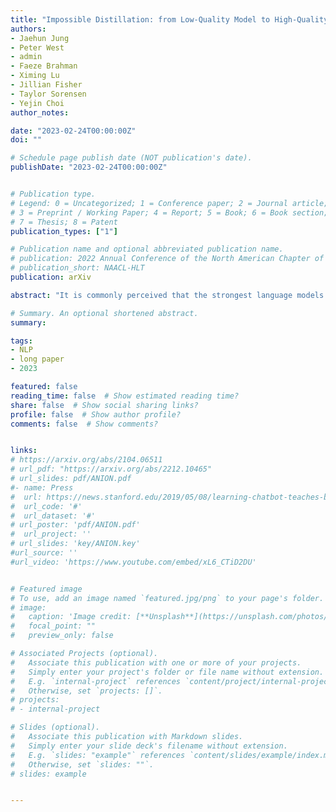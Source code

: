```yaml
---
title: "Impossible Distillation: from Low-Quality Model to High-Quality Dataset & Model for Summarization and Paraphrasing"
authors:
- Jaehun Jung
- Peter West
- admin
- Faeze Brahman
- Ximing Lu
- Jillian Fisher
- Taylor Sorensen
- Yejin Choi
author_notes:

date: "2023-02-24T00:00:00Z"
doi: ""

# Schedule page publish date (NOT publication's date).
publishDate: "2023-02-24T00:00:00Z"


# Publication type.
# Legend: 0 = Uncategorized; 1 = Conference paper; 2 = Journal article;
# 3 = Preprint / Working Paper; 4 = Report; 5 = Book; 6 = Book section;
# 7 = Thesis; 8 = Patent
publication_types: ["1"]

# Publication name and optional abbreviated publication name.
# publication: 2022 Annual Conference of the North American Chapter of the Association for Computational Linguistics
# publication_short: NAACL-HLT
publication: arXiv

abstract: "It is commonly perceived that the strongest language models (LMs) rely on a combination of massive scale, instruction data, and human feedback to perform specialized tasks -- e.g., summarization and paraphrasing, without supervision. In this paper, we propose that language models can learn to summarize and paraphrase sentences, with none of these 3 factors. We present Impossible Distillation, a framework that distills a task-specific dataset directly from an off-the-shelf LM, even when it is impossible for the LM itself to reliably solve the task. By training a student model on the generated dataset and amplifying its capability through self-distillation, our method yields a high-quality model and dataset from a low-quality teacher model, without the need for scale or supervision. Using Impossible Distillation, we are able to distill an order of magnitude smaller model (with only 770M parameters) that outperforms 175B parameter GPT-3, in both quality and controllability, as confirmed by automatic and human evaluations. Furthermore, as a useful byproduct of our approach, we obtain DimSum+, a high-quality dataset with 3.4M sentence summaries and paraphrases. Our analyses show that this dataset, as a purely LM-generated corpus, is more diverse and more effective for generalization to unseen domains than all human-authored datasets -- including Gigaword with 4M samples."

# Summary. An optional shortened abstract.
summary:

tags:
- NLP
- long paper
- 2023

featured: false
reading_time: false  # Show estimated reading time?
share: false  # Show social sharing links?
profile: false  # Show author profile?
comments: false  # Show comments?


links:
# https://arxiv.org/abs/2104.06511
# url_pdf: "https://arxiv.org/abs/2212.10465"
# url_slides: pdf/ANION.pdf
#- name: Press
#  url: https://news.stanford.edu/2019/05/08/learning-chatbot-teaches-beats-flashcards/
#  url_code: '#'
#  url_dataset: '#'
# url_poster: 'pdf/ANION.pdf'
#  url_project: ''
# url_slides: 'key/ANION.key'
#url_source: ''
#url_video: 'https://www.youtube.com/embed/xL6_CTiD2DU'


# Featured image
# To use, add an image named `featured.jpg/png` to your page's folder.
# image:
#   caption: 'Image credit: [**Unsplash**](https://unsplash.com/photos/pLCdAaMFLTE)'
#   focal_point: ""
#   preview_only: false

# Associated Projects (optional).
#   Associate this publication with one or more of your projects.
#   Simply enter your project's folder or file name without extension.
#   E.g. `internal-project` references `content/project/internal-project/index.md`.
#   Otherwise, set `projects: []`.
# projects:
# - internal-project

# Slides (optional).
#   Associate this publication with Markdown slides.
#   Simply enter your slide deck's filename without extension.
#   E.g. `slides: "example"` references `content/slides/example/index.md`.
#   Otherwise, set `slides: ""`.
# slides: example


---
```



<!-- {{% callout note %}}
Click the *Cite* button above to demo the feature to enable visitors to import publication metadata into their reference management software.
{{% /callout %}}

{{% callout note %}}
Create your slides in Markdown - click the *Slides* button to check out the example.
{{% /callout %}}

Supplementary notes can be added here, including [code, math, and images](https://wowchemy.com/docs/writing-markdown-latex/). -->
